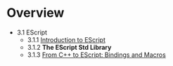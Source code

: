<!------------------------------------------------------------------------------------------------
This work is licensed under the Creative Commons Attribution-ShareAlike 4.0 International License.
 To view a copy of this license, visit http://creativecommons.org/licenses/by-sa/4.0/.
 Author: Henrik Heine (hheine@mail.uni-paderborn.de)
 PADrend Version 1.0.0
------------------------------------------------------------------------------------------------->
<!---BEGINN_INDEXSECTION--->
<!---Automaticly generated section. Do not edit!!!--->
# Overview
* 3.1 EScript
    * 3.1.1 [Introduction to EScript](../../../3_Development_Guide/1_EScript/1_Introduction_to_EScript/Introduction_to_EScript.md)
    * 3.1.2 **The EScript Std Library**
    * 3.1.3 [From C++ to EScript: Bindings and Macros](../../../3_Development_Guide/1_EScript/3_From_C++_to_EScript:_Bindings_and_Macros/From_C++_to_EScript:_Bindings_and_Macros.md)
<!---END_INDEXSECTION--->